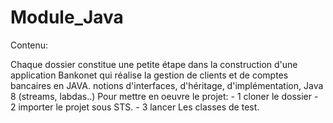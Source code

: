 # Module_Java

Contenu:

Chaque dossier constitue une petite étape dans la construction d'une application Bankonet qui réalise la gestion de clients et de comptes bancaires en JAVA.
notions d'interfaces, d'héritage, d'implémentation, Java 8 (streams, labdas..)
Pour mettre en oeuvre le projet:    - 1 cloner le dossier 
                                    - 2 importer le projet sous STS. 
                                    - 3 lancer Les classes de test.
